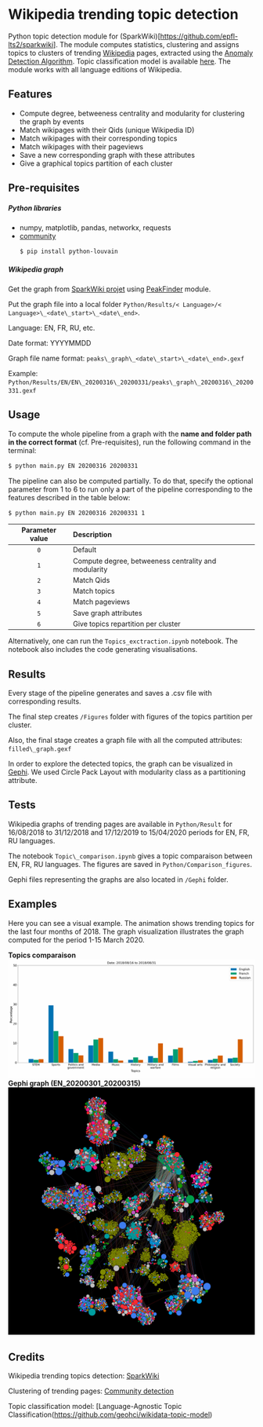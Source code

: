 # Wikipedia trending topic detection

Python topic detection module for (SparkWiki)[https://github.com/epfl-lts2/sparkwiki]. The module computes statistics, clustering and assigns topics to clusters of trending [Wikipedia](https://www.wikipedia.org) pages, extracted using the [Anomaly Detection Algorithm](https://github.com/mizvol/anomaly-detection). Topic classification model is available [here](https://meta.wikimedia.org/wiki/Research:Language-Agnostic_Topic_Classification). The module works with all language editions of Wikipedia.

## Features
* Compute degree, betweeness centrality and modularity for clustering the graph by events
* Match wikipages with their Qids (unique Wikipedia ID)
* Match wikipages with their corresponding topics
* Match wikipages with their pageviews
* Save a new corresponding graph with these attributes
* Give a graphical topics partition of each cluster


## Pre-requisites
##### Python libraries
* numpy, matplotlib, pandas, networkx, requests
* [community](https://github.com/taynaud/python-louvain)
  ```bash
  $ pip install python-louvain
  ```

##### Wikipedia graph
Get the graph from [SparkWiki projet](https://github.com/epfl-lts2/sparkwiki) using [PeakFinder](https://github.com/epfl-lts2/sparkwiki/blob/master/src/main/scala/ch/epfl/lts2/wikipedia/PeakFinder.scala) module.

Put the graph file into a local folder `Python/Results/< Language>/< Language>\_<date\_start>\_<date\_end>`.

Language: EN, FR, RU, etc.
  
Date format: YYYYMMDD

Graph file name format: `peaks\_graph\_<date\_start>\_<date\_end>.gexf`

Example: `Python/Results/EN/EN\_20200316\_20200331/peaks\_graph\_20200316\_20200331.gexf`


## Usage
To compute the whole pipeline from a graph with the **name and folder path in the correct format** (cf. Pre-requisites), run the following command in the terminal:

```bash
$ python main.py EN 20200316 20200331
```

The pipeline can also be computed partially. To do that, specify the optional parameter from 1 to 6 to run only a part of the pipeline corresponding to the features described in the table below:

```bash
$ python main.py EN 20200316 20200331 1
```

| Parameter value        | Description                                                |
| :--------------------: | :--------------------------------------------------------- |
|           `0`          | Default                                                    |
|           `1`          | Compute degree, betweeness centrality and modularity       |
|           `2`          | Match Qids                                                 |
|           `3`          | Match topics                                               |
|           `4`          | Match pageviews                                            |
|           `5`          | Save graph attributes                                      |
|           `6`          | Give topics repartition per cluster                        |

Alternatively, one can run the `Topics_exctraction.ipynb` notebook. The notebook also includes the code generating visualisations. 

## Results
Every stage of the pipeline generates and saves a .csv file with corresponding results. 

The final step creates `/Figures` folder with figures of the topics partition per cluster.

Also, the final stage creates a graph file with all the computed attributes: `filled\_graph.gexf`

In order to explore the detected topics, the graph can be visualized in [Gephi](https://gephi.org). We used Circle Pack Layout with modularity class as a partitioning attribute.


## Tests
Wikipedia graphs of trending pages are available in `Python/Result` for 16/08/2018 to 31/12/2018 and 17/12/2019 to 15/04/2020 periods for EN, FR, RU languages.

The notebook `Topic\_comparison.ipynb` gives a topic comparaison between EN, FR, RU languages. The figures are saved in `Python/Comparison_figures`.

Gephi files representing the graphs are also located in `/Gephi` folder.


## Examples

Here you can see a visual example. The animation shows trending topics for the last four months of 2018. The graph visualization illustrates the graph computed for the period 1-15 March 2020.

**Topics comparaison**
![Topics comparaison](https://raw.githubusercontent.com/etiennechlt/Wikipedia/master/Python/Figures_comparison/bar.gif)
**Gephi graph (EN\_20200301\_20200315)**
![Gephi graph example (EN\_20200301\_20200315)](https://raw.githubusercontent.com/etiennechlt/Wikipedia/master/Gephi/Figures/EN_20200301_20200315.png)



## Credits

Wikipedia trending topics detection: [SparkWiki](https://github.com/epfl-lts2/sparkwiki)

Clustering of trending pages: [Community detection](https://github.com/taynaud/python-louvain)

Topic classification model: [Language-Agnostic Topic Classification(https://github.com/geohci/wikidata-topic-model)
